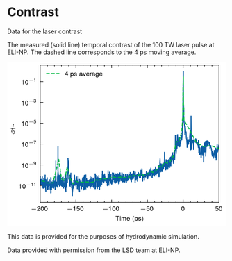 # Contrast
Data for the laser contrast

The measured (solid line) temporal contrast of the 100 TW laser pulse at ELI-NP. The dashed line corresponds to the 4 ps moving average.

![Contrast](Contrast_100TW.png)

This data is provided for the purposes of hydrodynamic simulation. 

Data provided with permission from the LSD team at ELI-NP.
